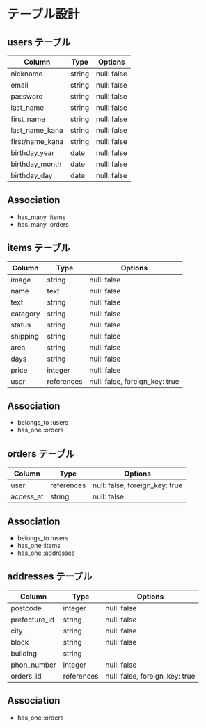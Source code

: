 # テーブル設計

## users テーブル

| Column          | Type        | Options     |
| ----------------|-------------| ----------- |
| nickname        | string      | null: false |
| email           | string      | null: false |
| password        | string      | null: false |
| last_name       | string      | null: false |
| first_name      | string      | null: false |
| last_name_kana  | string      | null: false |
| first/name_kana | string      | null: false |
| birthday_year   | date        | null: false |
| birthday_month  | date        | null: false |
| birthday_day    | date        | null: false |

## Association

- has_many :items
- has_many :orders

## items テーブル

| Column     | Type       | Options                        |
| -----------| -----------| -------------------------------|
| image      | string     | null: false                    |
| name       | text       | null: false                    |
| text       | string     | null: false                    |
| category   | string     | null: false                    |
| status     | string     | null: false                    |
| shipping   | string     | null: false                    |
| area       | string     | null: false                    |
| days       | string     | null: false                    |
| price      | integer    | null: false                    |
| user       | references | null: false, foreign_key: true |

## Association

- belongs_to :users
- has_one :orders

## orders テーブル

| Column     | Type       | Options                        |
| -----------| -----------| -------------------------------|
| user       | references | null: false, foreign_key: true |
| access_at  | string     | null: false                    |

## Association

- belongs_to :users
- has_one :items
- has_one :addresses

## addresses テーブル

| Column        | Type       | Options                        |
| --------------| -----------| -------------------------------|
| postcode      | integer    | null: false                    |
| prefecture_id | string     | null: false                    |
| city          | string     | null: false                    |
| block         | string     | null: false                    |
| building      | string     |                                |
| phon_number   | integer    | null: false                    |
| orders_id     | references | null: false, foreign_key: true |

## Association

- has_one :orders